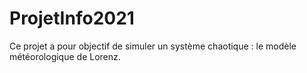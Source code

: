 # ProjetInfo2021

Ce projet a pour objectif de simuler un système chaotique : le modèle météorologique de Lorenz.

